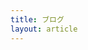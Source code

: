 ```yaml
---
title: ブログ
layout: article
---
```


<style>
body header nav ul li:nth-child(3) a{
    border-bottom: 2px solid #f44336;
}
</style>